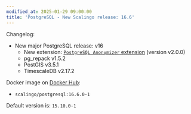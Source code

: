 ```yaml
---
modified_at: 2025-01-29 09:00:00
title: 'PostgreSQL - New Scalingo release: 16.6'
---
```


Changelog:

- New major PostgreSQL release: v16
  - New extension: [`PostgreSQL Anonymizer` extension](https://gitlab.com/dalibo/postgresql_anonymizer) (version v2.0.0)
  - pg_repack v1.5.2
  - PostGIS v3.5.1
  - TimescaleDB v2.17.2

Docker image on [Docker Hub](https://hub.docker.com/r/scalingo/postgresql):

* `scalingo/postgresql:16.6.0-1`

Default version is: `15.10.0-1`
